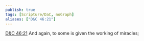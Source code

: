 ```yaml
---
publish: true
tags: [Scripture/DaC, noGraph]
aliases: ["D&C 46:21"]
---
```

[D&C 46:21](https://churchofjesuschrist.org/study/scriptures/dc-testament/dc/46?lang=eng&id=p21#p21) And again, to some is given the working of miracles;
